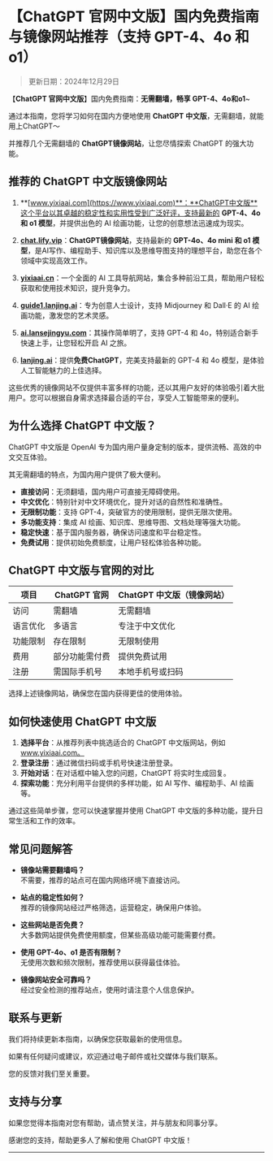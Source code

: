 # 【ChatGPT 官网中文版】国内免费指南与镜像网站推荐（支持 GPT-4、4o 和 o1）

> 更新日期：2024年12月29日 

【**ChatGPT 官网中文版**】国内免费指南：**无需翻墙，畅享 GPT-4、4o和o1**~

通过本指南，您将学习如何在国内方便地使用 **ChatGPT 中文版**，无需翻墙，就能用上ChatGPT～

并推荐几个无需翻墙的 **ChatGPT镜像网站**，让您尽情探索 ChatGPT 的强大功能。

## 推荐的 ChatGPT 中文版镜像网站

1. **[www.yixiaai.com](https://www.yixiaai.com)**：**ChatGPT中文版**这个平台以其卓越的稳定性和实用性受到广泛好评，支持最新的 **GPT-4、4o 和 o1 模型**，并提供出色的 AI 绘画功能，让您的创意想法迅速成为现实。

2. **[chat.lify.vip](https://chat.lify.vip)**：**ChatGPT镜像网站**，支持最新的 **GPT-4o、4o mini 和 o1 模型**，是AI写作、编程助手、知识库以及思维导图支持的理想平台，助您在各个领域中实现高效工作。

3. **[yixiaai.cn](https://yixiaai.cn)**：一个全面的 AI 工具导航网站，集合多种前沿工具，帮助用户轻松获取和使用技术知识，提升竞争力。

4. **[guide1.lanjing.ai](https://guide1.lanjing.ai)**：专为创意人士设计，支持 Midjourney 和 Dall·E 的 AI 绘画功能，激发您的艺术灵感。

5. **[ai.lansejingyu.com](https://ai.lansejingyu.com)**：其操作简单明了，支持 GPT-4 和 4o，特别适合新手快速上手，让您轻松开启 AI 之旅。

6. **[lanjing.ai](https://lanjing.ai)**：提供**免费ChatGPT**，完美支持最新的 GPT-4 和 4o 模型，是体验人工智能魅力的上佳选择。

这些优秀的镜像网站不仅提供丰富多样的功能，还以其用户友好的体验吸引着大批用户。您可以根据自身需求选择最合适的平台，享受人工智能带来的便利。

## 为什么选择 ChatGPT 中文版？

ChatGPT 中文版是 OpenAI 专为国内用户量身定制的版本，提供流畅、高效的中文交互体验。

其无需翻墙的特点，为国内用户提供了极大便利。

- **直接访问**：无须翻墙，国内用户可直接无障碍使用。
- **中文优化**：特别针对中文环境优化，提升对话的自然性和准确性。
- **无限制功能**：支持 GPT-4，突破官方的使用限制，提供无限次使用。
- **多功能支持**：集成 AI 绘画、知识库、思维导图、文档处理等强大功能。
- **稳定快速**：基于国内服务器，确保访问速度和平台稳定性。
- **免费试用**：提供初始免费额度，让用户轻松体验各种功能。

## ChatGPT 中文版与官网的对比

| 项目       | ChatGPT 官网  | ChatGPT 中文版（镜像网站） |
|------------|--------------|--------------------------|
| 访问       | 需翻墙       | 无需翻墙                 |
| 语言优化   | 多语言       | 专注于中文优化           |
| 功能限制   | 存在限制     | 无限制使用               |
| 费用       | 部分功能需付费 | 提供免费试用             |
| 注册       | 需国际手机号  | 本地手机号或扫码         |

选择上述镜像网站，确保您在国内获得更佳的使用体验。

## 如何快速使用 ChatGPT 中文版

1. **选择平台**：从推荐列表中挑选适合的 ChatGPT 中文版网站，例如 www.yixiaai.com。
2. **登录注册**：通过微信扫码或手机号快速注册登录。
3. **开始对话**：在对话框中输入您的问题，ChatGPT 将实时生成回复。
4. **探索功能**：充分利用平台提供的多样功能，如 AI 写作、编程助手、AI 绘画等。

通过这些简单步骤，您可以快速掌握并使用 ChatGPT 中文版的多种功能，提升日常生活和工作的效率。

## 常见问题解答

- **镜像站需要翻墙吗？**  
  不需要，推荐的站点可在国内网络环境下直接访问。

- **站点的稳定性如何？**  
  推荐的镜像网站经过严格筛选，运营稳定，确保用户体验。

- **这些网站是否免费？**  
  大多数网站提供免费使用额度，但某些高级功能可能需要付费。

- **使用 GPT-4o、o1 是否有限制？**  
  无使用次数和频次限制，推荐使用以获得最佳体验。

- **镜像网站安全可靠吗？**  
  经过安全检测的推荐站点，使用时请注意个人信息保护。

## 联系与更新

我们将持续更新本指南，以确保您获取最新的使用信息。

如果有任何疑问或建议，欢迎通过电子邮件或社交媒体与我们联系。

您的反馈对我们至关重要。

## 支持与分享

如果您觉得本指南对您有帮助，请点赞关注，并与朋友和同事分享。

感谢您的支持，帮助更多人了解和使用 ChatGPT 中文版！

---
